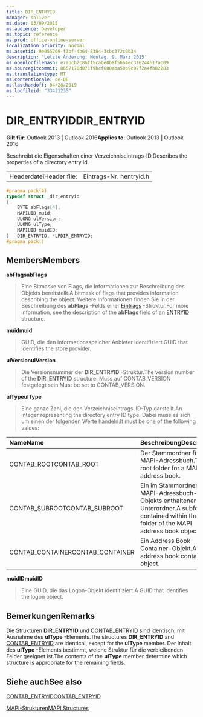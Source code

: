 ```yaml
---
title: DIR_ENTRYID
manager: soliver
ms.date: 03/09/2015
ms.audience: Developer
ms.topic: reference
ms.prod: office-online-server
localization_priority: Normal
ms.assetid: 9e055269-f3bf-4b64-8384-3cbc372c0b34
description: 'Letzte Änderung: Montag, 9. März 2015'
ms.openlocfilehash: e7abcb2c86ff5cabe0b8f5664ec316244617ac09
ms.sourcegitcommit: 8657170d071f9bcf680aba50b9c07f2a4fb82283
ms.translationtype: MT
ms.contentlocale: de-DE
ms.lasthandoff: 04/28/2019
ms.locfileid: "33421235"
---
```

# <a name="direntryid"></a><span data-ttu-id="d8ddb-103">DIR_ENTRYID</span><span class="sxs-lookup"><span data-stu-id="d8ddb-103">DIR_ENTRYID</span></span>

  
  
<span data-ttu-id="d8ddb-104">**Gilt für**: Outlook 2013 | Outlook 2016</span><span class="sxs-lookup"><span data-stu-id="d8ddb-104">**Applies to**: Outlook 2013 | Outlook 2016</span></span> 
  
<span data-ttu-id="d8ddb-105">Beschreibt die Eigenschaften einer Verzeichniseintrags-ID.</span><span class="sxs-lookup"><span data-stu-id="d8ddb-105">Describes the properties of a directory entry id.</span></span>
  
|||
|:-----|:-----|
|<span data-ttu-id="d8ddb-106">Headerdatei</span><span class="sxs-lookup"><span data-stu-id="d8ddb-106">Header file:</span></span>  <br/> |<span data-ttu-id="d8ddb-107">Eintrags-Nr. h</span><span class="sxs-lookup"><span data-stu-id="d8ddb-107">entryid.h</span></span>  <br/> |
   
```cpp
#pragma pack(4)
typedef struct _dir_entryid
{
    BYTE abFlags[4]; 
    MAPIUID muid; 
    ULONG ulVersion; 
    ULONG ulType; 
    MAPIUID muidID; 
}   DIR_ENTRYID, *LPDIR_ENTRYID; 
#pragma pack()
```

## <a name="members"></a><span data-ttu-id="d8ddb-108">Members</span><span class="sxs-lookup"><span data-stu-id="d8ddb-108">Members</span></span>

 <span data-ttu-id="d8ddb-109">**abFlags**</span><span class="sxs-lookup"><span data-stu-id="d8ddb-109">**abFlags**</span></span>
  
> <span data-ttu-id="d8ddb-110">Eine Bitmaske von Flags, die Informationen zur Beschreibung des Objekts bereitstellt.</span><span class="sxs-lookup"><span data-stu-id="d8ddb-110">A bitmask of flags that provides information describing the object.</span></span> <span data-ttu-id="d8ddb-111">Weitere Informationen finden Sie in der Beschreibung des **abFlags** -Felds einer [Eintrags](entryid.md) -Struktur.</span><span class="sxs-lookup"><span data-stu-id="d8ddb-111">For more information, see the description of the **abFlags** field of an [ENTRYID](entryid.md) structure.</span></span> 
    
 <span data-ttu-id="d8ddb-112">**muid**</span><span class="sxs-lookup"><span data-stu-id="d8ddb-112">**muid**</span></span>
  
> <span data-ttu-id="d8ddb-113">GUID, die den Informationsspeicher Anbieter identifiziert.</span><span class="sxs-lookup"><span data-stu-id="d8ddb-113">GUID that identifies the store provider.</span></span>
    
 <span data-ttu-id="d8ddb-114">**ulVersion**</span><span class="sxs-lookup"><span data-stu-id="d8ddb-114">**ulVersion**</span></span>
  
> <span data-ttu-id="d8ddb-115">Die Versionsnummer der **DIR_ENTRYID** -Struktur.</span><span class="sxs-lookup"><span data-stu-id="d8ddb-115">The version number of the **DIR_ENTRYID** structure.</span></span> <span data-ttu-id="d8ddb-116">Muss auf CONTAB_VERSION festgelegt sein.</span><span class="sxs-lookup"><span data-stu-id="d8ddb-116">Must be set to CONTAB_VERSION.</span></span> 
    
 <span data-ttu-id="d8ddb-117">**ulType**</span><span class="sxs-lookup"><span data-stu-id="d8ddb-117">**ulType**</span></span>
  
> <span data-ttu-id="d8ddb-118">Eine ganze Zahl, die den Verzeichniseintrags-ID-Typ darstellt.</span><span class="sxs-lookup"><span data-stu-id="d8ddb-118">An integer representing the directory entry ID type.</span></span> <span data-ttu-id="d8ddb-119">Dabei muss es sich um einen der folgenden Werte handeln:</span><span class="sxs-lookup"><span data-stu-id="d8ddb-119">It must be one of the following values:</span></span>
    
|<span data-ttu-id="d8ddb-120">**Name**</span><span class="sxs-lookup"><span data-stu-id="d8ddb-120">**Name**</span></span>|<span data-ttu-id="d8ddb-121">**Beschreibung**</span><span class="sxs-lookup"><span data-stu-id="d8ddb-121">**Description**</span></span>|
|:-----|:-----|
|<span data-ttu-id="d8ddb-122">CONTAB_ROOT</span><span class="sxs-lookup"><span data-stu-id="d8ddb-122">CONTAB_ROOT</span></span>  <br/> |<span data-ttu-id="d8ddb-123">Der Stammordner für ein MAPI-Adressbuch.</span><span class="sxs-lookup"><span data-stu-id="d8ddb-123">The root folder for a MAPI address book.</span></span>  <br/> |
|<span data-ttu-id="d8ddb-124">CONTAB_SUBROOT</span><span class="sxs-lookup"><span data-stu-id="d8ddb-124">CONTAB_SUBROOT</span></span>  <br/> |<span data-ttu-id="d8ddb-125">Ein im Stammordner des MAPI-Adressbuch-Objekts enthaltener Unterordner.</span><span class="sxs-lookup"><span data-stu-id="d8ddb-125">A subfolder contained within the root folder of the MAPI address book object.</span></span>  <br/> |
|<span data-ttu-id="d8ddb-126">CONTAB_CONTAINER</span><span class="sxs-lookup"><span data-stu-id="d8ddb-126">CONTAB_CONTAINER</span></span>  <br/> |<span data-ttu-id="d8ddb-127">Ein Address Book Container-Objekt.</span><span class="sxs-lookup"><span data-stu-id="d8ddb-127">An address book container object.</span></span>  <br/> |
   
 <span data-ttu-id="d8ddb-128">**muidID**</span><span class="sxs-lookup"><span data-stu-id="d8ddb-128">**muidID**</span></span>
  
> <span data-ttu-id="d8ddb-129">Eine GUID, die das Logon-Objekt identifiziert.</span><span class="sxs-lookup"><span data-stu-id="d8ddb-129">A GUID that identifies the logon object.</span></span>
    
## <a name="remarks"></a><span data-ttu-id="d8ddb-130">Bemerkungen</span><span class="sxs-lookup"><span data-stu-id="d8ddb-130">Remarks</span></span>

<span data-ttu-id="d8ddb-131">Die Strukturen **DIR_ENTRYID** und [CONTAB_ENTRYID](contab_entryid.md) sind identisch, mit Ausnahme des **ulType** -Elements.</span><span class="sxs-lookup"><span data-stu-id="d8ddb-131">The structures **DIR_ENTRYID** and [CONTAB_ENTRYID](contab_entryid.md) are identical, except for the **ulType** member.</span></span> <span data-ttu-id="d8ddb-132">Der Inhalt des **ulType** -Elements bestimmt, welche Struktur für die verbleibenden Felder geeignet ist.</span><span class="sxs-lookup"><span data-stu-id="d8ddb-132">The contents of the **ulType** member determine which structure is appropriate for the remaining fields.</span></span> 
  
## <a name="see-also"></a><span data-ttu-id="d8ddb-133">Siehe auch</span><span class="sxs-lookup"><span data-stu-id="d8ddb-133">See also</span></span>



[<span data-ttu-id="d8ddb-134">CONTAB_ENTRYID</span><span class="sxs-lookup"><span data-stu-id="d8ddb-134">CONTAB_ENTRYID</span></span>](contab_entryid.md)


[<span data-ttu-id="d8ddb-135">MAPI-Strukturen</span><span class="sxs-lookup"><span data-stu-id="d8ddb-135">MAPI Structures</span></span>](mapi-structures.md)

